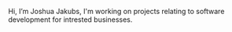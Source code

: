 Hi, I’m Joshua Jakubs, I'm working on projects relating to software development for intrested businesses.
